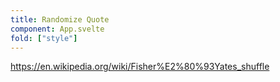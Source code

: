 ```yaml
---
title: Randomize Quote
component: App.svelte
fold: ["style"]
---
```


https://en.wikipedia.org/wiki/Fisher%E2%80%93Yates_shuffle
